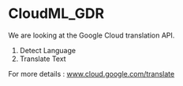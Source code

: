 # CloudML_GDR

We are looking at the Google Cloud translation API.

1. Detect Language
2. Translate Text

For more details : www.cloud.google.com/translate

